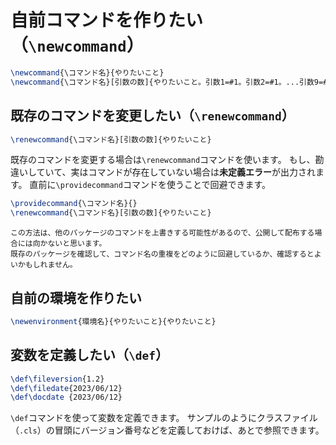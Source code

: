 # 自前コマンドを作りたい（``\newcommand``）

```latex
\newcommand{\コマンド名}{やりたいこと}
\newcommand{\コマンド名}[引数の数]{やりたいこと。引数1=#1。引数2=#1。...引数9=#9。}
```

## 既存のコマンドを変更したい（``\renewcommand``）

```latex
\renewcommand{\コマンド名}[引数の数]{やりたいこと}
```

既存のコマンドを変更する場合は``\renewcommand``コマンドを使います。
もし、勘違いしていて、実はコマンドが存在していない場合は**未定義エラー**が出力されます。
直前に``\providecommand``コマンドを使うことで回避できます。

```latex
\providecommand{\コマンド名}{}
\renewcommand{\コマンド名}[引数の数]{やりたいこと}
```

```{note}
この方法は、他のパッケージのコマンドを上書きする可能性があるので、公開して配布する場合には向かないと思います。
既存のパッケージを確認して、コマンド名の重複をどのように回避しているか、確認するとよいかもしれません。
```

## 自前の環境を作りたい

```latex
\newenvironment{環境名}{やりたいこと}{やりたいこと}
```

## 変数を定義したい（``\def``）

```latex
\def\fileversion{1.2}
\def\filedate{2023/06/12}
\def\docdate {2023/06/12}
```

``\def``コマンドを使って変数を定義できます。
サンプルのようにクラスファイル（``.cls``）の冒頭にバージョン番号などを定義しておけば、あとで参照できます。
